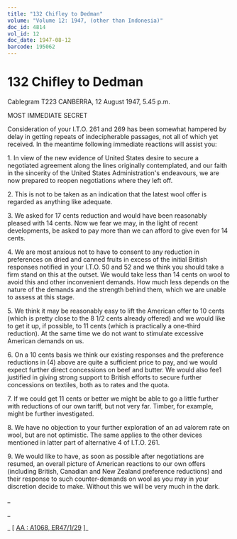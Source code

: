 ```yaml
---
title: "132 Chifley to Dedman"
volume: "Volume 12: 1947, (other than Indonesia)"
doc_id: 4814
vol_id: 12
doc_date: 1947-08-12
barcode: 195062
---
```


# 132 Chifley to Dedman

Cablegram T223 CANBERRA, 12 August 1947, 5.45 p.m.

MOST IMMEDIATE SECRET

Consideration of your I.T.O. 261 and 269 has been somewhat hampered by delay in getting repeats of indecipherable passages, not all of which yet received. In the meantime following immediate reactions will assist you:

1\. In view of the new evidence of United States desire to secure a negotiated agreement along the lines originally contemplated, and our faith in the sincerity of the United States Administration's endeavours, we are now prepared to reopen negotiations where they left off.

2\. This is not to be taken as an indication that the latest wool offer is regarded as anything like adequate.

3\. We asked for 17 cents reduction and would have been reasonably pleased with 14 cents. Now we fear we may, in the light of recent developments, be asked to pay more than we can afford to give even for 14 cents.

4\. We are most anxious not to have to consent to any reduction in preferences on dried and canned fruits in excess of the initial British responses notified in your I.T.O. 50 and 52 and we think you should take a firm stand on this at the outset. We would take less than 14 cents on wool to avoid this and other inconvenient demands. How much less depends on the nature of the demands and the strength behind them, which we are unable to assess at this stage.

5\. We think it may be reasonably easy to lift the American offer to 10 cents (which is pretty close to the 8 1/2 cents already offered) and we would like to get it up, if possible, to 11 cents (which is practically a one-third reduction). At the same time we do not want to stimulate excessive American demands on us.

6\. On a 10 cents basis we think our existing responses and the preference reductions in (4) above are quite a sufficient price to pay, and we would expect further direct concessions on beef and butter. We would also fee1 justified in giving strong support to British efforts to secure further concessions on textiles, both as to rates and the quota.

7\. If we could get 11 cents or better we might be able to go a little further with reductions of our own tariff, but not very far. Timber, for example, might be further investigated.

8\. We have no objection to your further exploration of an ad valorem rate on wool, but are not optimistic. The same applies to the other devices mentioned in latter part of alternative 4 of I.T.O. 261.

9\. We would like to have, as soon as possible after negotiations are resumed, an overall picture of American reactions to our own offers (including British, Canadian and New Zealand preference reductions) and their response to such counter-demands on wool as you may in your discretion decide to make. Without this we will be very much in the dark.

_

_

_ [ [AA : A1068, ER47/1/29](http://www.naa.gov.au/cgi-bin/Search?O=I&Number=195062) ]_
